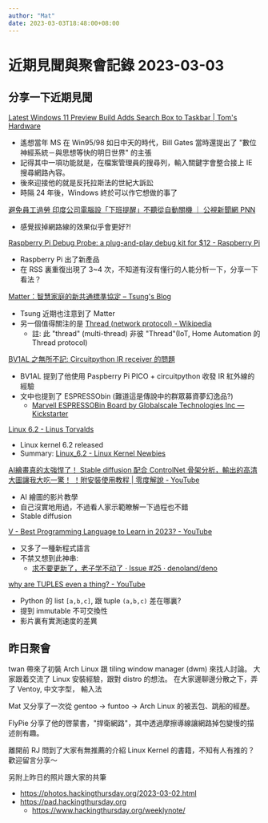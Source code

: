 ```yaml
---
author: "Mat"
date: 2023-03-03T18:48:00+08:00
---
```

# 近期見聞與聚會記錄 2023-03-03

## 分享一下近期見聞

[Latest Windows 11 Preview Build Adds Search Box to Taskbar | Tom's Hardware](https://www.tomshardware.com/news/windows-11-bring-back-taskbar-search-box)
- 遙想當年 MS 在 Win95/98 如日中天的時代，Bill Gates 當時還提出了 "數位神經系統－與思想等快的明日世界" 的主張
- 記得其中一項功能就是，在檔案管理員的搜尋列，輸入關鍵字會整合接上 IE 搜尋網路內容。
- 後來迎接他的就是反托拉斯法的世紀大訴訟
- 時隔 24 年後，Windows 終於可以作它想做的事了


[避免員工過勞 印度公司電腦設「下班提醒」不聽從自動關機 ｜ 公視新聞網 PNN](https://news.pts.org.tw/article/623959)
- 感覺拔掉網路線的效果似乎會更好?!


[Raspberry Pi Debug Probe: a plug-and-play debug kit for $12 - Raspberry Pi](https://www.raspberrypi.com/news/raspberry-pi-debug-probe-a-plug-and-play-debug-kit-for-12/)
- Raspberry Pi 出了新產品
- 在 RSS 裏重復出現了 3~4 次，不知道有沒有懂行的人能分析一下，分享一下看法？


[Matter：智慧家庭的新共通標準協定 – Tsung's Blog](https://blog.longwin.com.tw/2023/02/news-matter-protocol-smart-home-2023/)
- Tsung 近期也注意到了 Matter
- 另一個值得關注的是 [Thread (network protocol) - Wikipedia](https://en.wikipedia.org/wiki/Thread_%28network_protocol%29)
	- 註: 此 "thread" (multi-thread) 非彼 "Thread"(IoT, Home Automation 的 Thread protocol)


[BV1AL 之無所不記: Circuitpython IR receiver 的問題](https://bv1al.blogspot.com/2023/02/circuitpython-ir-receiver.html)
- BV1AL 提到了他使用 Paspberry Pi PICO + circuitpython 收發 IR 紅外線的經驗
- 文中也提到了 ESPRESSObin (難道這是傳說中的群眾募資夢幻逸品?)
	- [Marvell ESPRESSOBin Board by Globalscale Technologies Inc — Kickstarter](https://www.kickstarter.com/projects/874883570/marvell-espressobin-board)


[Linux 6.2 - Linus Torvalds](https://lore.kernel.org/lkml/CAHk-=wio46vC4t6xXD-sFqjoPwFm_u515jm3suzmkGxQTeA1_A@mail.gmail.com/)
- Linux kernel 6.2 released
- Summary: [Linux_6.2 - Linux Kernel Newbies](https://kernelnewbies.org/Linux_6.2)


[AI繪畫真的太強悍了！ Stable diffusion 配合 ControlNet 骨架分析，輸出的高清大圖讓我大吃一驚！ ！附安裝使用教程 | 零度解說 - YouTube](https://www.youtube.com/watch?v=X6hPwH40jVc)
- AI 繪圖的影片教學
- 自己沒實地用過，不過看人家示範瞭解一下過程也不錯
- Stable diffusion


[V - Best Programming Language to Learn in 2023? - YouTube](https://www.youtube.com/watch?v=jr1EBaLkjfc)
- 又多了一種新程式語言
- 不禁又想到此神串:
	- [求不要更新了，老子学不动了 · Issue #25 · denoland/deno](https://github.com/denoland/deno/issues/25)


[why are TUPLES even a thing? - YouTube](https://www.youtube.com/watch?v=fR_D_KIAYrE)
- Python 的 list `[a,b,c]`, 跟 tuple `(a,b,c)`  差在哪裏?
- 提到 immutable 不可交換性
- 影片裏有實測速度的差異


## 昨日聚會

twan 帶來了初裝 Arch Linux 跟 tiling window manager (dwm) 來找人討論。
大家跟着交流了 Linux 安裝經驗，跟對 distro 的想法。
在大家邊聊邊分散之下，弄了 Ventoy, 中文字型， 輸入法

Mat 又分享了一次從 gentoo -> funtoo -> Arch Linux 的被丟包、跳船的經歷。

FlyPie 分享了他的啓蒙書，"捍衛網路"，其中透過摩擦導線讓網路掉包變慢的描述剖有趣。

離開前 RJ 問到了大家有無推薦的介紹 Linux Kernel 的書籍，不知有人有推的？歡迎留言分享～

另附上昨日的照片跟大家的共筆
- <https://photos.hackingthursday.org/2023-03-02.html>
- <https://pad.hackingthursday.org>
	- <https://www.hackingthursday.org/weeklynote/>

